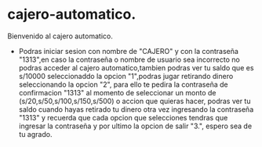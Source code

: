 # cajero-automatico.
Bienvenido al cajero automatico.
- Podras iniciar sesion con nombre de "CAJERO" y con la contraseña "1313",en caso la contraseña o nombre de usuario sea incorrecto no podras acceder al cajero automatico,tambien podras ver tu saldo que es s/10000 seleccionaddo la opcion "1",podras jugar retirando dinero seleccionando la opcion "2", para ello te pedira la contraseña de confirmacion "1313" al momento de seleccionar un monto de (s/20,s/50,s/100,s/150,s/500) o accion que quieras hacer, podras ver tu saldo cuando hayas retirado tu dinero otra vez ingresando la contraseña "1313" y recuerda que cada opcion que selecciones tendras que ingresar la contraseña y por ultimo la opcion de salir "3.", espero sea de tu agrado.
